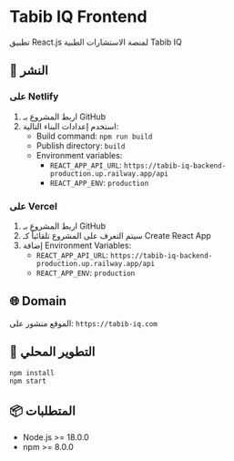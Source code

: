 # Tabib IQ Frontend

تطبيق React.js لمنصة الاستشارات الطبية Tabib IQ

## 🚀 النشر

### على Netlify
1. اربط المشروع بـ GitHub
2. استخدم إعدادات البناء التالية:
   - Build command: `npm run build`
   - Publish directory: `build`
   - Environment variables:
     - `REACT_APP_API_URL`: `https://tabib-iq-backend-production.up.railway.app/api`
     - `REACT_APP_ENV`: `production`

### على Vercel
1. اربط المشروع بـ GitHub
2. سيتم التعرف على المشروع تلقائياً كـ Create React App
3. إضافة Environment Variables:
   - `REACT_APP_API_URL`: `https://tabib-iq-backend-production.up.railway.app/api`
   - `REACT_APP_ENV`: `production`

## 🌐 Domain
الموقع منشور على: `https://tabib-iq.com`

## 🔧 التطوير المحلي
```bash
npm install
npm start
```

## 📦 المتطلبات
- Node.js >= 18.0.0
- npm >= 8.0.0 